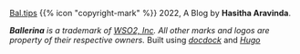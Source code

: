 [Bal.tips](https://bal.tips) {{% icon "copyright-mark" %}} 2022, A Blog by **Hasitha Aravinda**.

***Ballerina** is a trademark of [WSO2, Inc](https://wso2.com). All other marks and logos are property of their respective owners.*
Built using *[docdock](https://github.com/vjeantet/hugo-theme-docdock)* and *[Hugo](https://gohugo.io/)*
